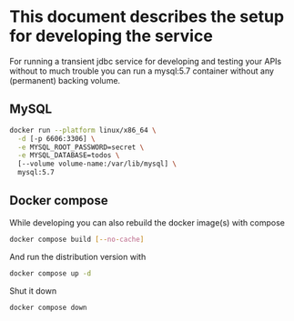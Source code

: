 # This document describes the setup for developing the service

For running a transient jdbc service for developing and testing your APIs
without to much trouble you can run a mysql:5.7 container without any (permanent) backing volume.

## MySQL

```bash
docker run --platform linux/x86_64 \
  -d [-p 6606:3306] \
  -e MYSQL_ROOT_PASSWORD=secret \
  -e MYSQL_DATABASE=todos \
  [--volume volume-name:/var/lib/mysql] \
  mysql:5.7
```

## Docker compose

While developing you can also rebuild the docker image(s) with compose

```bash
docker compose build [--no-cache]
```

And run the distribution version with

```bash
docker compose up -d
```

Shut it down

```bash
docker compose down
```

